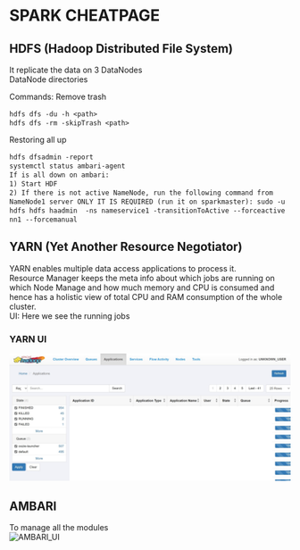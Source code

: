 # SPARK CHEATPAGE
## HDFS (Hadoop Distributed File System)
It replicate the data on 3 DataNodes  
DataNode directories  

Commands:
Remove trash  
```
hdfs dfs -du -h <path>
hdfs dfs -rm -skipTrash <path>
```
Restoring all up  
```
hdfs dfsadmin -report
systemctl status ambari-agent
If is all down on ambari:  
1) Start HDF
2) If there is not active NameNode, run the following command from NameNode1 server ONLY IT IS REQUIRED (run it on sparkmaster): sudo -u hdfs hdfs haadmin  -ns nameservice1 -transitionToActive --forceactive nn1 --forcemanual  
```

## YARN (Yet Another Resource Negotiator)
YARN enables multiple data access applications to process it.  
Resource Manager keeps the meta info about which jobs are running on which Node Manage and how much memory and CPU is consumed and hence has a holistic view of total CPU and RAM consumption of the whole cluster.  
UI: Here we see the running jobs  

### YARN UI
![YARN UI](https://github.com/m0sc0/spark/blob/main/yarn%20ui.jpg)

## AMBARI
To manage all the modules  
![AMBARI_UI](https://learn.microsoft.com/en-us/azure/hdinsight/media/hdinsight-changing-configs-via-ambari/apache-ambari-dashboard.png)


